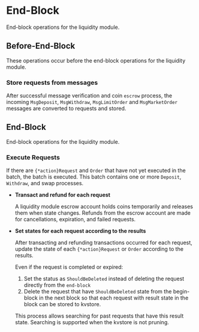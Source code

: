 <!-- order: 6 -->

# End-Block

End-block operations for the liquidity module.

## Before-End-Block

These operations occur before the end-block operations for the liquidity module.

### Store requests from messages

After successful message verification and coin `escrow` process, the incoming
`MsgDeposit`, `MsgWithdraw`, `MsgLimitOrder` and `MsgMarketOrder` messages
are converted to requests and stored.

## End-Block

End-block operations for the liquidity module.

### Execute Requests

If there are `{*action}Request` and `Order` that have not yet executed in the batch,
the batch is executed.
This batch contains one or more `Deposit`, `Withdraw`, and swap processes.

- **Transact and refund for each request**

  A liquidity module escrow account holds coins temporarily and releases them when state changes.
  Refunds from the escrow account are made for cancellations, expiration, and failed requests.

- **Set states for each request according to the results**

  After transacting and refunding transactions occurred for each request,
  update the state of each `{*action}Request` or `Order` according to the results.

  Even if the request is completed or expired:

  1. Set the status as `ShouldBeDeleted` instead of deleting the request directly from the `end-block`
  2. Delete the request that have `ShouldBeDeleted` state from the begin-block in the next block
     so that each request with result state in the block can be stored to kvstore.

  This process allows searching for past requests that have this result state.
  Searching is supported when the kvstore is not pruning.
